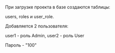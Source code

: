 При загрузке проекта в базе создаются таблицы:

users, roles и user_role.

Добавляется 2 пользователя:

user1 - роль Admin, user2 - роль User

Пароль - "100"
